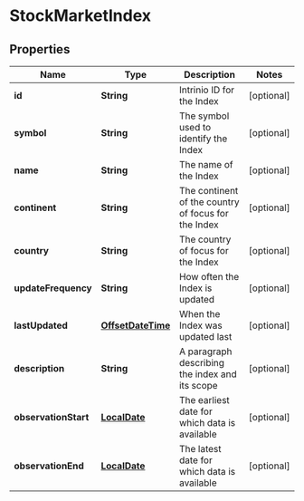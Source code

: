 
# StockMarketIndex

## Properties
Name | Type | Description | Notes
------------ | ------------- | ------------- | -------------
**id** | **String** | Intrinio ID for the Index |  [optional]
**symbol** | **String** | The symbol used to identify the Index |  [optional]
**name** | **String** | The name of the Index |  [optional]
**continent** | **String** | The continent of the country of focus for the Index |  [optional]
**country** | **String** | The country of focus for the Index |  [optional]
**updateFrequency** | **String** | How often the Index is updated |  [optional]
**lastUpdated** | [**OffsetDateTime**](OffsetDateTime.md) | When the Index was updated last |  [optional]
**description** | **String** | A paragraph describing the index and its scope |  [optional]
**observationStart** | [**LocalDate**](LocalDate.md) | The earliest date for which data is available |  [optional]
**observationEnd** | [**LocalDate**](LocalDate.md) | The latest date for which data is available |  [optional]



